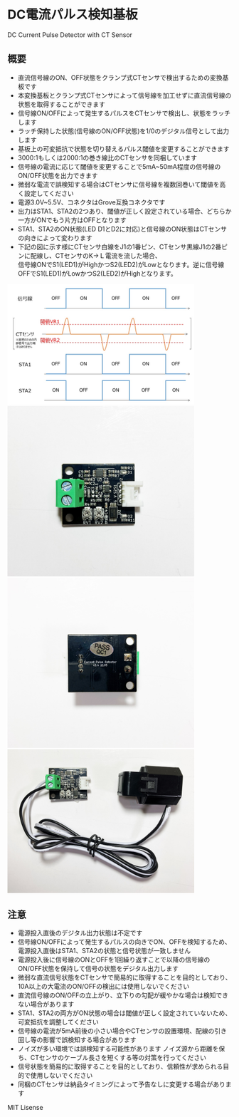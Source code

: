 # DC電流パルス検知基板
DC Current Pulse Detector with CT Sensor

## 概要 
  * 直流信号線のON、OFF状態をクランプ式CTセンサで検出するための変換基板です 
  * 本変換基板とクランプ式CTセンサによって信号線を加工せずに直流信号線の状態を取得することができます  
  * 信号線ON/OFFによって発生するパルスをCTセンサで検出し、状態をラッチします 
  * ラッチ保持した状態(信号線のON/OFF状態)を1/0のデジタル信号として出力します  
  * 基板上の可変抵抗で状態を切り替えるパルス閾値を変更することができます  
  * 3000:1もしくは2000:1の巻き線比のCTセンサを同梱しています  
  * 信号線の電流に応じて閾値を変更することで5mA~50mA程度の信号線のON/OFF状態を出力できます  
  * 微弱な電流で誤検知する場合はCTセンサに信号線を複数回巻いて閾値を高く設定してください  
  * 電源3.0V~5.5V、コネクタはGrove互換コネクタです 
  * 出力はSTA1、STA2の2つあり、閾値が正しく設定されている場合、どちらか一方がONでもう片方はOFFとなります
  * STA1、STA2のON状態(LED D1とD2に対応)と信号線のON状態はCTセンサの向きによって変わります  
  * 下記の図に示す様にCTセンサ白線をJ1の1番ピン、CTセンサ黒線J1の2番ピンに配線し、CTセンサのK→Ｌ電流を流した場合、  
  信号線ONでS1(LED1)がHighかつS2(LED2)がLowとなります。逆に信号線OFFでS1(LED1)がLowかつS2(LED2)がHighとなります。  
  

 <img src="https://raw.githubusercontent.com/meerstern/DC_Current_Pulse_Detector/main/IMG/img1.JPG" width="420">
 
 <img src="https://raw.githubusercontent.com/meerstern/DC_Current_Pulse_Detector/main/IMG/img2.JPG" width="420">

 <img src="https://raw.githubusercontent.com/meerstern/DC_Current_Pulse_Detector/main/IMG/img3.JPG" width="420">
 
 <img src="https://raw.githubusercontent.com/meerstern/DC_Current_Pulse_Detector/main/IMG/img4.JPG" width="420">
  
## 注意
  * 電源投入直後のデジタル出力状態は不定です  
  * 信号線ON/OFFによって発生するパルスの向きでON、OFFを検知するため、電源投入直後はSTA1、STA2の状態と信号状態が一致しません  
  * 電源投入後に信号線のONとOFFを1回繰り返すことで以降の信号線のON/OFF状態を保持して信号の状態をデジタル出力します  
  * 微弱な直流信号状態をCTセンサで簡易的に取得することを目的としており、10A以上の大電流のON/OFFの検出には使用しないでください  
  * 直流信号線のON/OFFの立上がり、立下りの勾配が緩やかな場合は検知できない場合があります  
  * STA1、STA2の両方がON状態の場合は閾値が正しく設定されていないため、可変抵抗を調整してください  
  * 信号線の電流が5mA前後の小さい場合やCTセンサの設置環境、配線の引き回し等の影響で誤検知する場合があります  
  * ノイズが多い環境では誤検知する可能性があります  ノイズ源から距離を保ち、CTセンサのケーブル長さを短くする等の対策を行ってください  
  * 信号状態を簡易的に取得することを目的としており、信頼性が求められる目的で使用しないでください  
  * 同梱のCTセンサは納品タイミングによって予告なしに変更する場合があります  
  
  MIT Lisense

